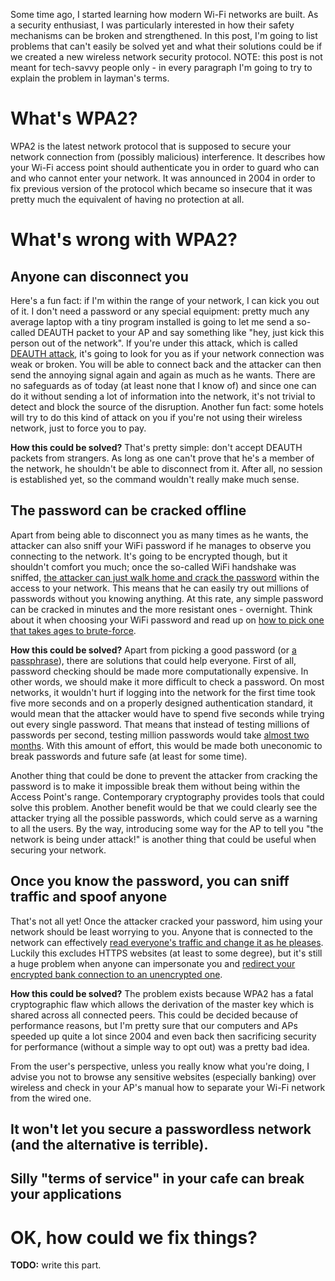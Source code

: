 Some time ago, I started learning how modern Wi-Fi networks are built. As a security enthusiast, I was particularly interested in how their safety mechanisms can be broken and strengthened. In this post, I'm going to list problems that can't easily be solved yet and what their solutions could be if we created a new wireless network security protocol. NOTE: this post is not meant for tech-savvy people only - in every paragraph I'm going to try to explain the problem in layman's terms.

What's WPA2?
===

WPA2 is the latest network protocol that is supposed to secure your network connection from (possibly malicious) interference. It describes how your Wi-Fi access point should authenticate you in order to guard who can and who cannot enter your network. It was announced in 2004 in order to fix previous version of the protocol which became so insecure that it was pretty much the equivalent of having no protection at all.

What's wrong with WPA2?
===

Anyone can disconnect you
---

Here's a fun fact: if I'm within the range of your network, I can kick you out of it. I don't need a password or any special equipment: pretty much any average laptop with a tiny program installed is going to let me send a so-called DEAUTH packet to your AP and say something like "hey, just kick this person out of the network". If you're under this attack, which is called <a href="https://en.wikipedia.org/wiki/Wi-Fi_deauthentication_attack">DEAUTH attack</a>, it's going to look for you as if your network connection was weak or broken. You will be able to connect back and the attacker can then send the annoying signal again and again as much as he wants. There are no safeguards as of today (at least none that I know of) and since one can do it without sending a lot of information into the network, it's not trivial to detect and block the source of the disruption. Another fun fact: some hotels will try to do this kind of attack on you if you're not using their wireless network, just to force you to pay.

**How this could be solved?** That's pretty simple: don't accept DEAUTH packets from strangers. As long as one can't prove that he's a member of the network, he shouldn't be able to disconnect from it. After all, no session is established yet, so the command wouldn't really make much sense.

The password can be cracked offline
---

Apart from being able to disconnect you as many times as he wants, the attacker can also sniff your WiFi password if he manages to observe you connecting to the network. It's going to be encrypted though, but it shouldn't comfort you much; once the so-called WiFi handshake was sniffed, <a href="http://www.howtogeek.com/202441/your-wi-fi%E2%80%99s-wpa2-encryption-can-be-cracked-offline-here%E2%80%99s-how/">the attacker can just walk home and crack the password</a> within the access to your network. This means that he can easily try out millions of passwords without you knowing anything. At this rate, any simple password can be cracked in minutes and the more resistant ones - overnight. Think about it when choosing your WiFi password and read up on <a href="https://www.schneier.com/essays/archives/2014/02/choosing_a_secure_pa.html">how to pick one that takes ages to brute-force</a>.

**How this could be solved?** Apart from picking a good password (or <a href="http://world.std.com/~reinhold/diceware.html">a passphrase</a>), there are solutions that could help everyone. First of all, password checking should be made more computationally expensive. In other words, we should make it more difficult to check a password. On most networks, it wouldn't hurt if logging into the network for the first time took five more seconds and on a properly designed authentication standard, it would mean that the attacker would have to spend five seconds while trying out every single password. That means that instead of testing millions of passwords per second, testing million passwords would take <a href="https://www.wolframalpha.com/input/?i=five+million+seconds">almost two months</a>. With this amount of effort, this would be made both uneconomic to break passwords and future safe (at least for some time).

Another thing that could be done to prevent the attacker from cracking the password is to make it impossible break them without being within the Access Point's range. Contemporary cryptography provides tools that could solve this problem. Another benefit would be that we could clearly see the attacker trying all the possible passwords, which could serve as a warning to all the users. By the way, introducing some way for the AP to tell you "the network is being under attack!" is another thing that could be useful when securing your network.

Once you know the password, you can sniff traffic and spoof anyone
---

That's not all yet! Once the attacker cracked your password, him using your network should be least worrying to you. Anyone that is connected to the network can effectively <a href="http://security.stackexchange.com/a/8593/15648">read everyone's traffic and change it as he pleases</a>. Luckily this excludes HTTPS websites (at least to some degree), but it's still a huge problem when anyone can impersonate you and <a href="https://moxie.org/software/sslstrip/">redirect your encrypted bank connection to an unencrypted one</a>.

**How this could be solved?** The problem exists because WPA2 has a fatal cryptographic flaw which allows the derivation of the master key which is shared across all connected peers. This could be decided because of performance reasons, but I'm pretty sure that our computers and APs speeded up quite a lot since 2004 and even back then sacrificing security for performance (without a simple way to opt out) was a pretty bad idea.

From the user's perspective, unless you really know what you're doing, I advise you not to browse any sensitive websites (especially banking) over wireless and check in your AP's manual how to separate your Wi-Fi network from the wired one.

It won't let you secure a passwordless network (and the alternative is terrible).
---

Silly "terms of service" in your cafe can break your applications
---

OK, how could we fix things?
===

**TODO:** write this part.
